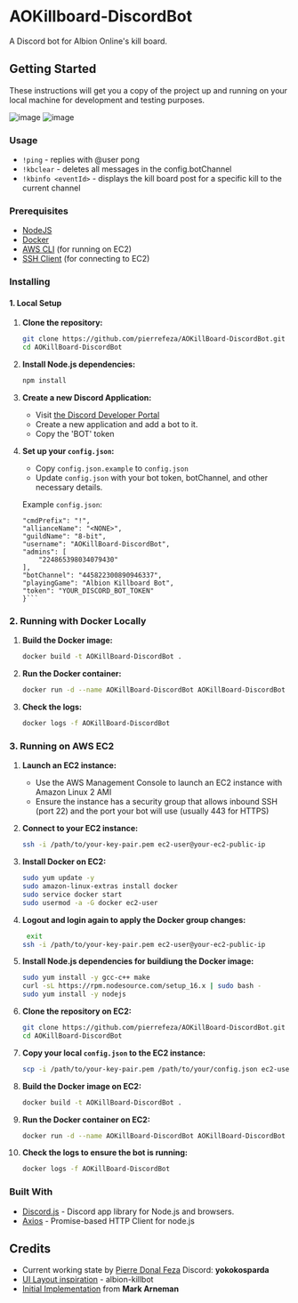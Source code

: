 # AOKillboard-DiscordBot

A Discord bot for Albion Online's kill board.

## Getting Started

These instructions will get you a copy of the project up and running on your local machine for development and testing purposes.

![image](https://github.com/pierrefeza/AOKillBoard-DiscordBot/assets/174371609/f06e5285-d484-42a0-a102-b3d7065d8d8d)
![image](https://github.com/pierrefeza/AOKillBoard-DiscordBot/assets/174371609/d1dcbb2b-36d9-4273-a7f9-8e076fd217f3)



### Usage

* `!ping` - replies with @user pong
* `!kbclear` - deletes all messages in the config.botChannel
* `!kbinfo <eventId>` - displays the kill board post for a specific kill to the current channel

### Prerequisites

* [NodeJS](https://nodejs.org/)
* [Docker](https://www.docker.com/)
* [AWS CLI](https://aws.amazon.com/cli/) (for running on EC2)
* [SSH Client](https://www.ssh.com/ssh/putty/windows/) (for connecting to EC2)

### Installing

#### 1. Local Setup

1. **Clone the repository:**
   ```sh
   git clone https://github.com/pierrefeza/AOKillBoard-DiscordBot.git
   cd AOKillBoard-DiscordBot

2. **Install Node.js dependencies:**
    ```sh
    npm install

3. **Create a new Discord Application:**
    * Visit [the Discord Developer Portal](https://discordapp.com/developers/applications/) 
    * Create a new application and add a bot to it.
    * Copy the 'BOT' token

4. **Set up your `config.json`:**
    * Copy `config.json.example` to `config.json`
    * Update `config.json` with your bot token, botChannel, and other necessary details.

    Example `config.json`:
    ```{
    "cmdPrefix": "!",
    "allianceName": "<NONE>",
    "guildName": "8-bit",
    "username": "AOKillBoard-DiscordBot",
    "admins": [
        "224865398034079430"
    ],
    "botChannel": "445822300890946337",
    "playingGame": "Albion Killboard Bot",
    "token": "YOUR_DISCORD_BOT_TOKEN"
    }```

### 2. Running with Docker Locally

1. **Build the Docker image:**
    ```sh
    docker build -t AOKillBoard-DiscordBot .

2. **Run the Docker container:**
    ```sh
    docker run -d --name AOKillBoard-DiscordBot AOKillBoard-DiscordBot

3. **Check the logs:**
    ```sh
    docker logs -f AOKillBoard-DiscordBot

### 3. Running on AWS EC2

1. **Launch an EC2 instance:**

    * Use the AWS Management Console to launch an EC2 instance with Amazon Linux 2 AMI
    * Ensure the instance has a security group that allows inbound SSH (port 22) and the port your bot will use (usually 443 for HTTPS)

2. **Connect to your EC2 instance:**
    ```sh
    ssh -i /path/to/your-key-pair.pem ec2-user@your-ec2-public-ip

3. **Install Docker on EC2:**
    ```sh
    sudo yum update -y
    sudo amazon-linux-extras install docker
    sudo service docker start
    sudo usermod -a -G docker ec2-user

4. **Logout and login again to apply the Docker group changes:**
    ```sh
     exit
    ssh -i /path/to/your-key-pair.pem ec2-user@your-ec2-public-ip

5. **Install Node.js dependencies for buildiung the Docker image:**
    ```sh
    sudo yum install -y gcc-c++ make
    curl -sL https://rpm.nodesource.com/setup_16.x | sudo bash -
    sudo yum install -y nodejs

6. **Clone the repository on EC2:**
    ```sh
    git clone https://github.com/pierrefeza/AOKillBoard-DiscordBot.git
    cd AOKillBoard-DiscordBot

7. **Copy your local `config.json` to the EC2 instance:**
    ```sh
    scp -i /path/to/your-key-pair.pem /path/to/your/config.json ec2-user@your-ec2-public-ip:/home/ec2-user/AOKillBoard-DiscordBot/

8. **Build the Docker image on EC2:**
    ```sh
    docker build -t AOKillBoard-DiscordBot .

9. **Run the Docker container on EC2:**
    ```sh
    docker run -d --name AOKillBoard-DiscordBot AOKillBoard-DiscordBot

10. **Check the logs to ensure the bot is running:**
    ```sh
    docker logs -f AOKillBoard-DiscordBot

### Built With

* [Discord.js](https://github.com/hydrabolt/discord.js/) - Discord app library for Node.js and browsers.
* [Axios](https://axios-http.com/docs/intro) - Promise-based HTTP Client for node.js

## Credits

* Current working state by [Pierre Donal Feza](https://github.com/pierrefeza) Discord: **yokokosparda**
* [UI Layout inspiration](https://albion-killbot.com) - albion-killbot
* [Initial Implementation](https://github.com/bearlikelion/ao-killbot/) from **Mark Arneman**



